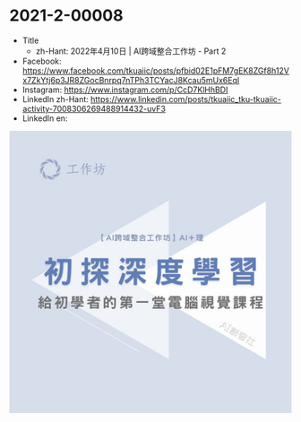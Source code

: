# 2021-2-00008

* Title
	* zh-Hant: 2022年4月10日 | AI跨域整合工作坊 - Part 2
* Facebook: https://www.facebook.com/tkuaiic/posts/pfbid02E1pFM7gEK8ZGf8h12Vx7ZkYtj6p3JR8ZGocBnrpq7nTPh3TCYacJ8Kcau5mUx6Eql
* Instagram: https://www.instagram.com/p/CcD7KlHhBDI
* LinkedIn zh-Hant: https://www.linkedin.com/posts/tkuaiic_tku-tkuaiic-activity-7008306269488914432-uvF3
* LinkedIn en:

![main image in zh-Hant](./2021-2-00008_zh-hant.jpg)
